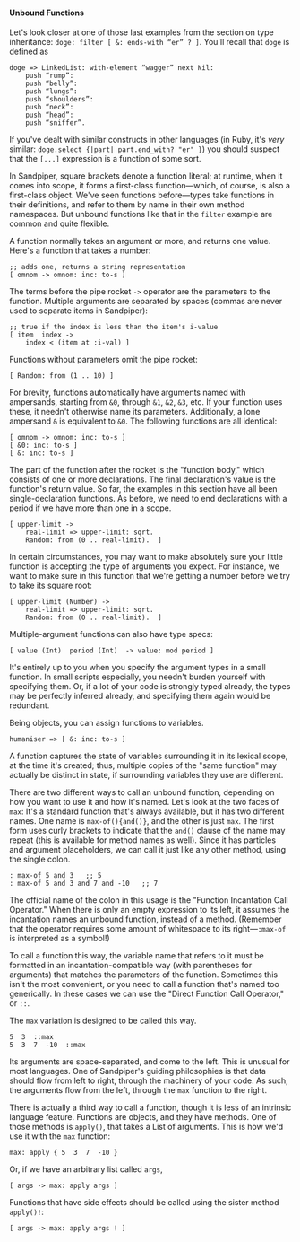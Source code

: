 #### Unbound Functions

Let's look closer at one of those last examples from the section on type inheritance: `doge: filter [ &: ends-with “er” ? ]`. You'll recall that `doge` is defined as

    doge => LinkedList: with-element “wagger” next Nil:
        push “rump”:
        push “belly”:
        push “lungs”:
        push “shoulders”:
        push “neck”:
        push “head”:
        push “sniffer”.

If you've dealt with similar constructs in other languages (in Ruby, it's *very* similar: `doge.select {|part| part.end_with? "er" }`) you should suspect that the `[...]` expression is a function of some sort.

In Sandpiper, square brackets denote a function literal; at runtime, when it comes into scope, it forms a first-class function—which, of course, is also a first-class object. We've seen functions before—types take functions in their definitions, and refer to them by name in their own method namespaces. But unbound functions like that in the `filter` example are common and quite flexible.

A function normally takes an argument or more, and returns one value. Here's a function that takes a number:

    ;; adds one, returns a string representation
    [ omnom -> omnom: inc: to-s ]

The terms before the pipe rocket `->` operator are the parameters to the function. Multiple arguments are separated by spaces (commas are never used to separate items in Sandpiper):

    ;; true if the index is less than the item's i-value
    [ item  index ->
        index < (item at :i-val) ]

Functions without parameters omit the pipe rocket:

    [ Random: from (1 .. 10) ]

For brevity, functions automatically have arguments named with ampersands, starting from `&0`, through `&1`, `&2`, `&3`, etc. If your function uses these, it needn't otherwise name its parameters. Additionally, a lone ampersand `&` is equivalent to `&0`. The following functions are all identical:

    [ omnom -> omnom: inc: to-s ]
    [ &0: inc: to-s ]
    [ &: inc: to-s ]

The part of the function after the rocket is the "function body," which consists of one or more declarations. The final declaration's value is the function's return value. So far, the examples in this section have all been single-declaration functions. As before, we need to end declarations with a period if we have more than one in a scope.

    [ upper-limit ->
        real-limit => upper-limit: sqrt.
        Random: from (0 .. real-limit).  ]

In certain circumstances, you may want to make absolutely sure your little function is accepting the type of arguments you expect. For instance, we want to make sure in this function that we're getting a number before we try to take its square root:

    [ upper-limit (Number) ->
        real-limit => upper-limit: sqrt.
        Random: from (0 .. real-limit).  ]

Multiple-argument functions can also have type specs:

    [ value (Int)  period (Int)  -> value: mod period ]

It's entirely up to you when you specify the argument types in a small function. In small scripts especially, you needn't burden yourself with specifying them. Or, if a lot of your code is strongly typed already, the types may be perfectly inferred already, and specifying them again would be redundant.

Being objects, you can assign functions to variables.

    humaniser => [ &: inc: to-s ]

A function captures the state of variables surrounding it in its lexical scope, at the time it's created; thus, multiple copies of the "same function" may actually be distinct in state, if surrounding variables they use are different.

There are two different ways to call an unbound function, depending on how you want to use it and how it's named. Let's look at the two faces of `max`: It's a standard function that's always available, but it has two different names. One name is `max-of(){and()}`, and the other is just `max`. The first form uses curly brackets to indicate that the `and()` clause of the name may repeat (this is available for method names as well). Since it has particles and argument placeholders, we can call it just like any other method, using the single colon.

    : max-of 5 and 3   ;; 5
    : max-of 5 and 3 and 7 and -10   ;; 7

The official name of the colon in this usage is the "Function Incantation Call Operator." When there is only an empty expression to its left, it assumes the incantation names an unbound function, instead of a method. (Remember that the operator requires some amount of whitespace to its right—`:max-of` is interpreted as a symbol!)

To call a function this way, the variable name that refers to it must be formatted in an incantation-compatible way (with parentheses for arguments) that matches the parameters of the function. Sometimes this isn't the most convenient, or you need to call a function that's named too generically. In these cases we can use the "Direct Function Call Operator," or `::`.

The `max` variation is designed to be called this way.

    5  3  ::max
    5  3  7  -10  ::max

Its arguments are space-separated, and come to the left. This is unusual for most languages. One of Sandpiper's guiding philosophies is that data should flow from left to right, through the machinery of your code. As such, the arguments flow from the left, through the `max` function to the right.

There is actually a third way to call a function, though it is less of an intrinsic language feature. Functions are objects, and they have methods. One of those methods is `apply()`, that takes a List of arguments. This is how we'd use it with the `max` function:

    max: apply { 5  3  7  -10 }

Or, if we have an arbitrary list called `args`,

    [ args -> max: apply args ]

Functions that have side effects should be called using the sister method `apply()!`:

    [ args -> max: apply args ! ]
